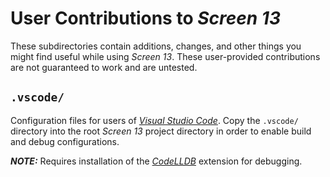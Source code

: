 # User Contributions to _Screen 13_

These subdirectories contain additions, changes, and other things you might find useful while
using _Screen 13_. These user-provided contributions are not guaranteed to work and are untested.

## `.vscode/`

Configuration files for users of _[Visual Studio Code](https://code.visualstudio.com/)_. Copy the
`.vscode/` directory into the root _Screen 13_ project directory in order to enable build and debug
configurations.

**_NOTE:_** Requires installation of the
_[CodeLLDB](https://marketplace.visualstudio.com/items?itemName=vadimcn.vscode-lldb)_ extension for
debugging.
